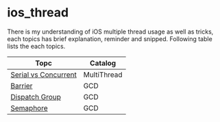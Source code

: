 # ios_thread

There is my understanding of iOS multiple thread usage as well as tricks, each topics has brief explanation, reminder and snipped.
Following table lists the each topics.

|Topc|Catalog|
|--|--|
|[Serial vs Concurrent](serial_concurrent)|MultiThread|
|[Barrier](barrier)|GCD|
|[Dispatch Group](dispatch_group)|GCD|
|[Semaphore](semaphore)|GCD|

